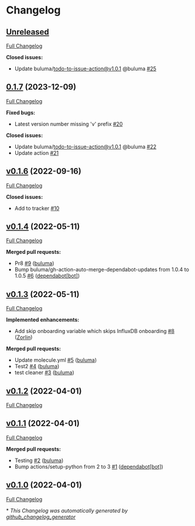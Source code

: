 # Changelog

## [Unreleased](https://github.com/buluma/ansible-role-influxdb2/tree/HEAD)

[Full Changelog](https://github.com/buluma/ansible-role-influxdb2/compare/0.1.7...HEAD)

**Closed issues:**

- Update buluma/todo-to-issue-action@v1.0.1 @buluma [\#25](https://github.com/buluma/ansible-role-influxdb2/issues/25)

## [0.1.7](https://github.com/buluma/ansible-role-influxdb2/tree/0.1.7) (2023-12-09)

[Full Changelog](https://github.com/buluma/ansible-role-influxdb2/compare/v0.1.6...0.1.7)

**Fixed bugs:**

- Latest version number missing 'v' prefix [\#20](https://github.com/buluma/ansible-role-influxdb2/issues/20)

**Closed issues:**

- Update buluma/todo-to-issue-action@v1.0.1 @buluma [\#22](https://github.com/buluma/ansible-role-influxdb2/issues/22)
- Update action [\#21](https://github.com/buluma/ansible-role-influxdb2/issues/21)

## [v0.1.6](https://github.com/buluma/ansible-role-influxdb2/tree/v0.1.6) (2022-09-16)

[Full Changelog](https://github.com/buluma/ansible-role-influxdb2/compare/v0.1.4...v0.1.6)

**Closed issues:**

- Add to tracker [\#10](https://github.com/buluma/ansible-role-influxdb2/issues/10)

## [v0.1.4](https://github.com/buluma/ansible-role-influxdb2/tree/v0.1.4) (2022-05-11)

[Full Changelog](https://github.com/buluma/ansible-role-influxdb2/compare/v0.1.3...v0.1.4)

**Merged pull requests:**

- Pr8 [\#9](https://github.com/buluma/ansible-role-influxdb2/pull/9) ([buluma](https://github.com/buluma))
- Bump buluma/gh-action-auto-merge-dependabot-updates from 1.0.4 to 1.0.5 [\#6](https://github.com/buluma/ansible-role-influxdb2/pull/6) ([dependabot[bot]](https://github.com/apps/dependabot))

## [v0.1.3](https://github.com/buluma/ansible-role-influxdb2/tree/v0.1.3) (2022-05-11)

[Full Changelog](https://github.com/buluma/ansible-role-influxdb2/compare/v0.1.2...v0.1.3)

**Implemented enhancements:**

- Add skip onboarding variable which skips InfluxDB onboarding [\#8](https://github.com/buluma/ansible-role-influxdb2/pull/8) ([Zorlin](https://github.com/Zorlin))

**Merged pull requests:**

- Update molecule.yml [\#5](https://github.com/buluma/ansible-role-influxdb2/pull/5) ([buluma](https://github.com/buluma))
- Test2 [\#4](https://github.com/buluma/ansible-role-influxdb2/pull/4) ([buluma](https://github.com/buluma))
- test cleaner [\#3](https://github.com/buluma/ansible-role-influxdb2/pull/3) ([buluma](https://github.com/buluma))

## [v0.1.2](https://github.com/buluma/ansible-role-influxdb2/tree/v0.1.2) (2022-04-01)

[Full Changelog](https://github.com/buluma/ansible-role-influxdb2/compare/v0.1.1...v0.1.2)

## [v0.1.1](https://github.com/buluma/ansible-role-influxdb2/tree/v0.1.1) (2022-04-01)

[Full Changelog](https://github.com/buluma/ansible-role-influxdb2/compare/v0.1.0...v0.1.1)

**Merged pull requests:**

- Testing [\#2](https://github.com/buluma/ansible-role-influxdb2/pull/2) ([buluma](https://github.com/buluma))
- Bump actions/setup-python from 2 to 3 [\#1](https://github.com/buluma/ansible-role-influxdb2/pull/1) ([dependabot[bot]](https://github.com/apps/dependabot))

## [v0.1.0](https://github.com/buluma/ansible-role-influxdb2/tree/v0.1.0) (2022-04-01)

[Full Changelog](https://github.com/buluma/ansible-role-influxdb2/compare/acadffa78f01038127175484f9cc831affff0904...v0.1.0)



\* *This Changelog was automatically generated by [github_changelog_generator](https://github.com/github-changelog-generator/github-changelog-generator)*
